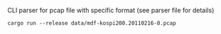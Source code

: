 CLI parser for pcap file with specific format (see parser file for details)
```
cargo run --release data/mdf-kospi200.20110216-0.pcap 
```